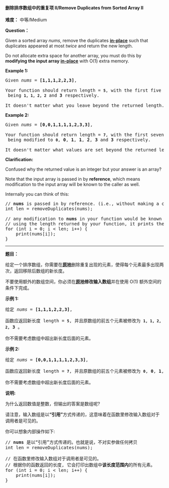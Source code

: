 #### 删除排序数组中的重复项 II/Remove Duplicates from Sorted Array II
**难度：** 中等/Medium

**Question：** 

<p>Given a sorted array <em>nums</em>, remove the duplicates <a href="https://en.wikipedia.org/wiki/In-place_algorithm" target="_blank"><strong>in-place</strong></a> such that duplicates appeared at most&nbsp;<em>twice</em> and return the new length.</p>

<p>Do not allocate extra space for another array, you must do this by <strong>modifying the input array <a href="https://en.wikipedia.org/wiki/In-place_algorithm" target="_blank">in-place</a></strong> with O(1) extra memory.</p>

<p><strong>Example 1:</strong></p>

<pre>
Given <em>nums</em> = <strong>[1,1,1,2,2,3]</strong>,

Your function should return length = <strong><code>5</code></strong>, with the first five elements of <em><code>nums</code></em> being <strong><code>1, 1, 2, 2</code></strong> and <strong>3</strong> respectively.

It doesn&#39;t matter what you leave beyond the returned length.</pre>

<p><strong>Example 2:</strong></p>

<pre>
Given <em>nums</em> = <strong>[0,0,1,1,1,1,2,3,3]</strong>,

Your function should return length = <strong><code>7</code></strong>, with the first seven elements of <em><code>nums</code></em> being modified to&nbsp;<strong><code>0</code></strong>, <strong>0</strong>, <strong>1</strong>, <strong>1</strong>, <strong>2</strong>, <strong>3</strong> and&nbsp;<strong>3</strong> respectively.

It doesn&#39;t matter what values are set beyond&nbsp;the returned length.
</pre>

<p><strong>Clarification:</strong></p>

<p>Confused why the returned value is an integer but your answer is an array?</p>

<p>Note that the input array is passed in by <strong>reference</strong>, which means modification to the input array will be known to the caller as well.</p>

<p>Internally you can think of this:</p>

<pre>
// <strong>nums</strong> is passed in by reference. (i.e., without making a copy)
int len = removeDuplicates(nums);

// any modification to <strong>nums</strong> in your function would be known by the caller.
// using the length returned by your function, it prints the first <strong>len</strong> elements.
for (int i = 0; i &lt; len; i++) {
&nbsp; &nbsp; print(nums[i]);
}
</pre>


------

**题目：** 
<p>给定一个排序数组，你需要在<strong><a href="http://baike.baidu.com/item/%E5%8E%9F%E5%9C%B0%E7%AE%97%E6%B3%95" target="_blank">原地</a></strong>删除重复出现的元素，使得每个元素最多出现两次，返回移除后数组的新长度。</p>

<p>不要使用额外的数组空间，你必须在<strong><a href="https://baike.baidu.com/item/%E5%8E%9F%E5%9C%B0%E7%AE%97%E6%B3%95" target="_blank">原地</a>修改输入数组</strong>并在使用 O(1) 额外空间的条件下完成。</p>

<p><strong>示例&nbsp;1:</strong></p>

<pre>给定 <em>nums</em> = <strong>[1,1,1,2,2,3]</strong>,

函数应返回新长度 length = <strong><code>5</code></strong>, 并且原数组的前五个元素被修改为 <strong><code>1, 1, 2, 2,</code></strong> <strong>3 </strong>。

你不需要考虑数组中超出新长度后面的元素。</pre>

<p><strong>示例&nbsp;2:</strong></p>

<pre>给定 <em>nums</em> = <strong>[0,0,1,1,1,1,2,3,3]</strong>,

函数应返回新长度 length = <strong><code>7</code></strong>, 并且原数组的前五个元素被修改为&nbsp;<strong><code>0</code></strong>, <strong>0</strong>, <strong>1</strong>, <strong>1</strong>, <strong>2</strong>, <strong>3</strong>, <strong>3 。</strong>

你不需要考虑数组中超出新长度后面的元素。
</pre>

<p><strong>说明:</strong></p>

<p>为什么返回数值是整数，但输出的答案是数组呢?</p>

<p>请注意，输入数组是以<strong>&ldquo;引用&rdquo;</strong>方式传递的，这意味着在函数里修改输入数组对于调用者是可见的。</p>

<p>你可以想象内部操作如下:</p>

<pre>// <strong>nums</strong> 是以&ldquo;引用&rdquo;方式传递的。也就是说，不对实参做任何拷贝
int len = removeDuplicates(nums);

// 在函数里修改输入数组对于调用者是可见的。
// 根据你的函数返回的长度, 它会打印出数组中<strong>该长度范围内</strong>的所有元素。
for (int i = 0; i &lt; len; i++) {
&nbsp; &nbsp; print(nums[i]);
}</pre>

